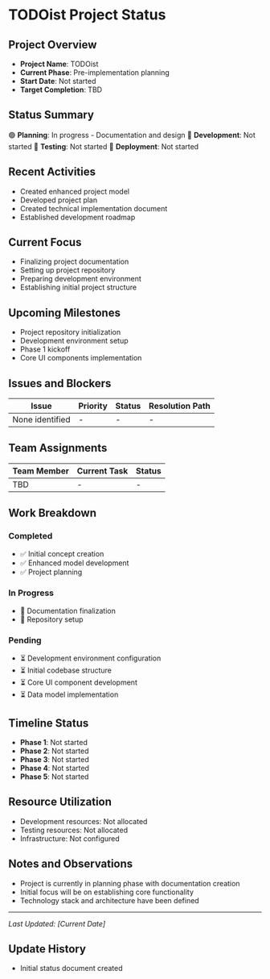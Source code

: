 # TODOist Project Status

## Project Overview
- **Project Name**: TODOist
- **Current Phase**: Pre-implementation planning
- **Start Date**: Not started
- **Target Completion**: TBD

## Status Summary
🟢 **Planning**: In progress - Documentation and design
🔴 **Development**: Not started
🔴 **Testing**: Not started
🔴 **Deployment**: Not started

## Recent Activities
- Created enhanced project model
- Developed project plan
- Created technical implementation document
- Established development roadmap

## Current Focus
- Finalizing project documentation
- Setting up project repository
- Preparing development environment
- Establishing initial project structure

## Upcoming Milestones
- Project repository initialization
- Development environment setup
- Phase 1 kickoff
- Core UI components implementation

## Issues and Blockers
| Issue | Priority | Status | Resolution Path |
|-------|----------|--------|----------------|
| None identified | - | - | - |

## Team Assignments
| Team Member | Current Task | Status |
|-------------|--------------|--------|
| TBD | - | - |

## Work Breakdown

### Completed
- ✅ Initial concept creation
- ✅ Enhanced model development
- ✅ Project planning

### In Progress
- 🔄 Documentation finalization
- 🔄 Repository setup

### Pending
- ⏳ Development environment configuration
- ⏳ Initial codebase structure
- ⏳ Core UI component development
- ⏳ Data model implementation

## Timeline Status
- **Phase 1**: Not started
- **Phase 2**: Not started
- **Phase 3**: Not started
- **Phase 4**: Not started
- **Phase 5**: Not started

## Resource Utilization
- Development resources: Not allocated
- Testing resources: Not allocated
- Infrastructure: Not configured

## Notes and Observations
- Project is currently in planning phase with documentation creation
- Initial focus will be on establishing core functionality
- Technology stack and architecture have been defined

---

*Last Updated: [Current Date]*

## Update History
- Initial status document created 